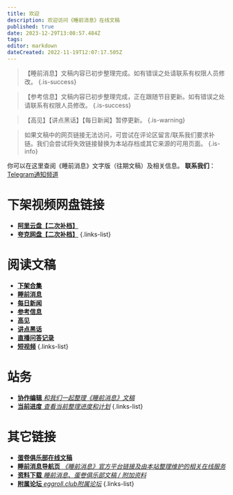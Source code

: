 ```yaml
---
title: 欢迎
description: 欢迎访问《睡前消息》在线文稿
published: true
date: 2023-12-29T13:08:57.484Z
tags: 
editor: markdown
dateCreated: 2022-11-19T12:07:17.505Z
---
```


> 【睡前消息】文稿内容已初步整理完成。如有错误之处请联系有权限人员修改。
{.is-success}

> 【参考信息】文稿内容已初步整理完成，正在跟随节目更新。如有错误之处请联系有权限人员修改。
{.is-success}

> 【高见】【讲点黑话】【每日新闻】暂停更新。
{.is-warning}

> 如果文稿中的网页链接无法访问，可尝试在评论区留言/联系我们要求补链。我们会尝试将失效链接替换为本站存档或其它来源的可用页面。
{.is-info}

你可以在这里查阅《睡前消息》文字版（往期文稿）及相关信息。
**联系我们**：[Telegram通知频道](https://t.me/bedtimenewsarchive)

# 下架视频网盘链接
- [**阿里云盘【二次补档】**](https://www.alipan.com/s/XuCajYYQndf)
- [**夸克网盘【二次补档】**](https://pan.quark.cn/s/c6c2b95305dd)
{.links-list}

# 阅读文稿
- [**<font color="black">下架合集</font>**](banned.md)
- [**睡前消息**](main.md)
- [**每日新闻**](daily.md)
- [**参考信息**](reference.md)
- [**高见**](opinion.md)
- [**讲点黑话**](commercial.md)
- [**直播问答记录**](livestream.md)
- [**短视频**](shorts.md)
{.links-list}

# 站务
- [**协作编辑** *和我们一起整理《睡前消息》文稿*](editing.md)
- [**当前进度** *查看当前整理进度和计划*](status.md)
{.links-list}

# 其它链接
- [**蛋卷俱乐部在线文稿**](https://eggroll.club)
- [**睡前消息导航页** *《睡前消息》官方平台链接及由本站整理维护的相关在线服务*](https://bedtime.news)
- [**资料下载** *睡前消息、蛋卷俱乐部文稿 / 附加资料*](https://files.bedtime.news)
- [**附属论坛** *eggroll.club附属论坛*](https://forum.eggroll.club)
{.links-list}
